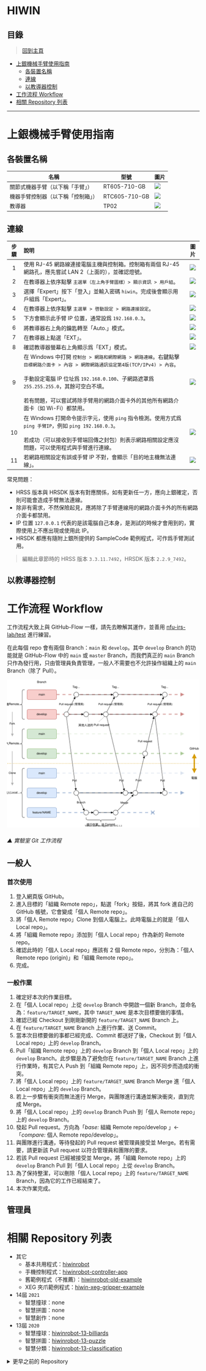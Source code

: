 # HIWIN
## 目錄
> [回到主頁](../README.md#目錄)

- [上銀機械手臂使用指南](#上銀機械手臂使用指南)
  - [各裝置名稱](#各裝置名稱)
  - [連線](#連線)
  - [以教導器控制](#以教導器控制)
- [工作流程 Workflow](#工作流程-workflow)
- [相關 Repository 列表](#相關-Repository-列表)

---

# 上銀機械手臂使用指南
## 各裝置名稱
|名稱|型號|圖片|
|-|-|-|
|關節式機器手臂（以下稱「手臂」）|RT605-710-GB|![](https://1.bp.blogspot.com/-1vYJ_BSNFzQ/YEIEqnIb9aI/AAAAAAAAAGA/-NLk58wh78cxh2eY7B2UNUohCVvJ6sTcACPcBGAsYHg/s150/rt605_710_gb_b.jpg)|
|機器手臂控制器（以下稱「控制箱」）|RTC605-710-GB|![](https://1.bp.blogspot.com/-HIKC_lc6gnI/YEIEqmm7bDI/AAAAAAAAAGA/PapbPf9fExUv0VzsgyaqdmYYGZbJH_1-wCPcBGAsYHg/s150/RCT605-710-GB.jpg)|
|教導器|TP02|![](https://1.bp.blogspot.com/-z7rLn2X9myo/YEIEqiwpunI/AAAAAAAAAGA/9u8uI128UqY6lS7uWiopcmPQdKu9NojkgCPcBGAsYHg/s150/HIWIN-TP02.png)|

## 連線
|步驟|說明|圖片|
|:-:|:-|:-:|
|1|使用 RJ-45 網路線連接電腦主機與控制箱。控制箱有兩個 RJ-45 網路孔，應先嘗試 LAN 2（上面的），並確認燈號。|![](https://1.bp.blogspot.com/-elOivsHWe7U/YEIEqj3pG5I/AAAAAAAAAGA/XYY_fmE9pxceQQGnPPXTdHQSAKTGh4EQwCPcBGAsYHg/s300/%25E6%258E%25A7%25E5%2588%25B6%25E7%25AE%25B1-RJ45%25E7%25B6%25B2%25E8%25B7%25AF%25E5%25AD%2594_result.jpg)|
|2|在教導器上依序點擊 `主選單（左上角手臂圖樣）> 顯示資訊 > 用戶組`。|![](https://1.bp.blogspot.com/-gsKab2T_R_0/YEIEqmRnNJI/AAAAAAAAAGA/1VewMuujYLkJUrjUdyBD3oPSCK78h2ZXwCPcBGAsYHg/s799/HRSS-%25E5%2588%2587%25E6%258F%259B%25E7%2594%25A8%25E6%2588%25B61_result.jpg)|
|3|選擇「Expert」按下「登入」並輸入密碼 `hiwin`。完成後會顯示用戶組爲「Expert」。|![](https://1.bp.blogspot.com/-zY3syaWgO4c/YEIEqrn8mvI/AAAAAAAAAGA/iHqbfsOJXSEe_NtiE96ECHaO91BKg4S6wCPcBGAsYHg/s800/HRSS-%25E5%2588%2587%25E6%258F%259B%25E7%2594%25A8%25E6%2588%25B62_result.jpg)|
|4|在教導器上依序點擊 `主選單 > 啓動設定 > 網路連接設定`。|![](https://1.bp.blogspot.com/-YBuEk6RLods/YEIEqmJC1vI/AAAAAAAAAGA/Zk-0wLnfp98keZJLGmvICVXUOGl2MLR7wCPcBGAsYHg/s799/HRSS-%25E7%25B6%25B2%25E8%25B7%25AF%25E9%2580%25A3%25E6%258E%25A5%25E8%25A8%25AD%25E5%25AE%259A1_result.jpg)|
|5|下方會顯示此手臂 IP 位置，通常設爲 `192.168.0.3`。|![](https://1.bp.blogspot.com/-3BiMKlNZjEY/YEIEqtC7fVI/AAAAAAAAAGA/nuCvz2ESQBk0PjcVpKtWBb9roK2ZpbW0ACPcBGAsYHg/s800/HRSS-%25E7%25B6%25B2%25E8%25B7%25AF%25E9%2580%25A3%25E6%258E%25A5%25E8%25A8%25AD%25E5%25AE%259A2_result.jpg)|
|6|將教導器右上角的鑰匙轉至「Auto.」模式。|![](https://1.bp.blogspot.com/-bH0bdIBfxRs/YEIEqgmJB2I/AAAAAAAAAGA/iLpl7L6T55kyhcH6PTuuRJR-cmfpzG9mgCPcBGAsYHg/s800/HRSS-Auto%25E6%25A8%25A1%25E5%25BC%258F_result.jpg)|
|7|在教導器上點選「EXT」。|![](https://1.bp.blogspot.com/-vBwwi7KOB4A/YEIEqpUtigI/AAAAAAAAAGA/Ik0yLbkIyig0hu907Qaxbs3RF8u8ex87gCPcBGAsYHg/s180/HRSS-%25E9%2581%25B8%25E6%2593%2587EXT.JPG)|
|8|確認教導器螢幕右上角顯示爲「EXT」模式。|![](https://1.bp.blogspot.com/-k6krFqtpVxg/YEIEqtaV-qI/AAAAAAAAAGA/C55h8eWygh48eDco6HQx0_G6wrStI887gCPcBGAsYHg/s800/HRSS-%25E7%25A2%25BA%25E8%25AA%258D%25E7%2588%25B2EXT_result.jpg)|
|9|在 Windows 中打開 `控制台 > 網路和網際網路 > 網路連線`。右鍵點擊 `目標網路介面卡 > 內容 > 網際網路通訊協定第4版(TCP/IPv4) > 內容`。<br/><br/>手動設定電腦 IP 位址爲 `192.168.0.100`、子網路遮罩爲 `255.255.255.0`，其餘可空白不填。<br/><br/>若有問題，可以嘗試將除手臂用的網路介面卡外的其他所有網路介面卡（如 Wi-Fi）都禁用。|![](https://1.bp.blogspot.com/--S6kK2kQPOc/YEIEqgy3kCI/AAAAAAAAAGA/Aw-Jaeq9I6wA8qOs3_1aUijDZ2JrdzKowCPcBGAsYHg/s826/Win-%25E7%25B6%25B2%25E8%25B7%25AF%25E5%258D%25A1%25E8%25A8%25AD%25E5%25AE%259A_result.jpg)|
|10|在 Windows 打開命令提示字元，使用 `ping` 指令檢測。使用方式爲 `ping 手臂IP`，例如 `ping 192.168.0.3`。<br/><br/>若成功（可以接收到手臂端回傳之封包）則表示網路相關設定應沒問題，可以使用程式與手臂進行連線。|![](https://1.bp.blogspot.com/-I6ogoTnAIDE/YEIEqqFA5_I/AAAAAAAAAGA/eJVm5y73h-Y_r8IBPpYNXKAq5uVHbb7XwCPcBGAsYHg/s677/CMD-ping_s.JPG)|
|11|若網路相關設定有誤或手臂 IP 不對，會顯示「目的地主機無法連線」。|![](https://1.bp.blogspot.com/-4I4G3bfN4aA/YEIEqmxIlnI/AAAAAAAAAGA/Uu54psC0xKI_DpxE7AoIBy6nmnzfmhHTwCPcBGAsYHg/s677/CMD-ping_f.JPG)|

常見問題：
- HRSS 版本與 HRSDK 版本有對應關係，如有更新任一方，應向上銀確定，否則可能會造成手臂無法連線。
- 除非有需求，不然保險起見，應將除了手臂連線用的網路介面卡外的所有網路介面卡都禁用。
- IP 位置 `127.0.0.1` 代表的是該電腦自己本身，是測試的時候才會用到的，實際使用上不應出現或使用此 IP。
- HRSDK 都應有隨附上銀所提供的 SampleCode 範例程式，可作爲手臂測試用。

> 編輯此章節時的 HRSS 版本 `3.3.11.7492`，HRSDK 版本 `2.2.9_7492`。

## 以教導器控制

# 工作流程 Workflow
工作流程大致上與 GitHub-Flow 一樣，請先去瞭解其運作，並善用 [nfu-irs-lab/test](https://github.com/nfu-irs-lab/test) 進行練習。

在此每個 repo 會有兩個 Branch：`main` 和 `develop`。其中 `develop` Branch 的功能就是 GitHub-Flow 中的 `main` 或 `master` Branch，而我們真正的 `main` Branch 只作為發行用，只由管理員負責管理，一般人不需要也不允許操作組織上的 `main` Branch（除了 Pull）。


[![圖解實驗室Git工作流程](../figs/實驗室Git工作流程_1.svg)](../figs/實驗室Git工作流程_1.svg)
###### ▲ 實驗室 Git 工作流程

## 一般人
### 首次使用
1. 登入網頁版 GitHub。
2. 進入目標的「組織 Remote repo」，點選「fork」按鈕，將其 fork 進自己的 GitHub 帳號，它會變成「個人 Remote repo」。
3. 將「個人 Remote repo」Clone 到個人電腦上。此時電腦上的就是「個人 Local repo」。
4. 將「組織 Remote repo」添加到「個人 Local repo」作為新的 Remote repo。
5. 確認此時的「個人 Local repo」應該有 2 個 Remote repo，分別為：「個人 Remote repo (origin)」和「組織 Remote repo」。
6. 完成。

### 一般作業
1. 確定好本次的作業目標。
2. 在「個人 Local repo」上從 `develop` Branch 中開啟一個新 Branch，並命名為：`feature/TARGET_NAME`，其中 `TARGET_NAME` 是本次目標要做的事情。
3. 確認已經 Checkout 到剛剛新開的 `feature/TARGET_NAME` Branch 上。
4. 在 `feature/TARGET_NAME` Branch 上進行作業、送 Commit。
5. 當本次目標要做的事都已經完成、Commit 都送好了後，Checkout 到「個人 Local repo」上的 `develop` Branch。
6. Pull「組織 Remote repo」上的 `develop` Branch 到「個人 Local repo」上的 `develop` Branch。此步驟是為了避免你在 `feature/TARGET_NAME` Branch 上進行作業時，有其它人 Push 到「組織 Remote repo」上，因不同步而造成的衝突。
7. 將「個人 Local repo」上的 `feature/TARGET_NAME` Branch Merge 進「個人 Local repo」上的 `develop` Branch。
8. 若上一步驟有衝突而無法進行 Merge，與團隊進行溝通並解決衝突，直到完成 Merge。
9. 將「個人 Local repo」上的 `develop` Branch Push 到「個人 Remote repo」上的 `develop` Branch。
10. 發起 Pull request。方向為「*base:* 組織 Remote repo/develop 」←「*compare:* 個人 Remote repo/develop」。
11. 與團隊進行溝通，等待發起的 Pull request 被管理員接受並 Merge。若有需要，請更新該 Pull request 以符合管理員和團隊的要求。
12. 若該 Pull request 已經被接受並 Merge，將「組織 Remote repo」上的 `develop` Branch Pull 到「個人 Local repo」上從 `develop` Branch。
13. 為了保持整潔，可以刪除「個人 Local repo」上的 `feature/TARGET_NAME` Branch，因為它的工作已經結束了。
14. 本次作業完成。

## 管理員

# 相關 Repository 列表
- 其它
  - 基本共用程式：[hiwinrobot](https://github.com/nfu-irs-lab/hiwinrobot)
  - 手機控制程式：[hiwinrobot-controller-app](https://github.com/nfu-irs-lab/hiwinrobot-controller-app)
  - 舊範例程式（不推薦）：[hiwinrobot-old-example](https://github.com/nfu-irs-lab/hiwinrobot-old-example/tree/master)
  - XEG 夾爪範例程式：[hiwin-xeg-gripper-example](https://github.com/nfu-irs-lab/hiwin-xeg-gripper-example)
- 14屆 `2021`
  - 智慧撞球：none
  - 智慧拼圖：none
  - 智慧創作：none
- 13屆 `2020`
  - 智慧撞球：[hiwinrobot-13-billiards](https://github.com/nfu-irs-lab/hiwinrobot-13-billiards)
  - 智慧拼圖：[hiwinrobot-13-puzzle](https://github.com/nfu-irs-lab/hiwinrobot-13-puzzle)
  - 智慧分類：[hiwinrobot-13-classification](https://github.com/nfu-irs-lab/hiwinrobot-13-classification)

<details>
  <summary>更早之前的 Repository</summary>

- 12屆 `2019`
  - 智慧撞球：[hiwinrobot-12-billiards](https://github.com/nfu-irs-lab/hiwinrobot-12-billiards)
  - 智慧搖飲：[hiwinrobot-12-shake-drink](https://github.com/nfu-irs-lab/hiwinrobot-12-shake-drink)
  - 智慧分類：[hiwinrobot-12-classification](https://github.com/nfu-irs-lab/hiwinrobot-12-classification)
- 11屆 `2018`
  - 智慧堆疊：[hiwinrobot-11-stacked](https://github.com/nfu-irs-lab/hiwinrobot-11-stacked)
  - 智慧分類：[hiwinrobot-11-classification](https://github.com/nfu-irs-lab/hiwinrobot-11-classification)
  - 機械揮毫：[hiwinrobot-11-brush](https://github.com/nfu-irs-lab/hiwinrobot-11-brush)
  - 智慧澆注：[hiwinrobot-11-pouring](https://github.com/nfu-irs-lab/hiwinrobot-11-pouring)
- 10屆 `2017`
  - 智慧堆疊：[hiwinrobot-10-stacked](https://github.com/nfu-irs-lab/hiwinrobot-10-stacked)
  - 機械揮毫：[hiwinrobot-10-brush](https://github.com/nfu-irs-lab/hiwinrobot-10-brush)
  - 眼明手快：[hiwinrobot-10-sharp-eyes](https://github.com/nfu-irs-lab/hiwinrobot-10-sharp-eyes)
  - 智慧裝配：[hiwinrobot-10-assembly](https://github.com/nfu-irs-lab/hiwinrobot-10-assembly)

</details>
